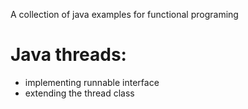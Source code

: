 A collection of java examples for functional programing

# Java threads:

- implementing runnable interface
- extending the thread class
